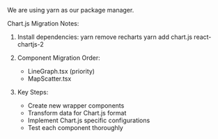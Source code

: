 We are using yarn as our package manager.

Chart.js Migration Notes:
1. Install dependencies:
   yarn remove recharts
   yarn add chart.js react-chartjs-2

2. Component Migration Order:
   - LineGraph.tsx (priority)
   - MapScatter.tsx
   
3. Key Steps:
   - Create new wrapper components
   - Transform data for Chart.js format
   - Implement Chart.js specific configurations
   - Test each component thoroughly

